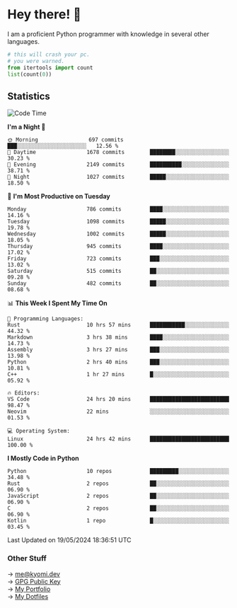 # Hey there! 👋

I am a proficient Python programmer with knowledge in several other languages.

```py
# this will crash your pc.
# you were warned.
from itertools import count
list(count(0))
```

## Statistics
<!--START_SECTION:waka-->
![Code Time](http://img.shields.io/badge/Code%20Time-1%2C096%20hrs%2057%20mins-blue)

**I'm a Night 🦉** 

```text
🌞 Morning                697 commits         ███░░░░░░░░░░░░░░░░░░░░░░   12.56 % 
🌆 Daytime                1678 commits        ████████░░░░░░░░░░░░░░░░░   30.23 % 
🌃 Evening                2149 commits        ██████████░░░░░░░░░░░░░░░   38.71 % 
🌙 Night                  1027 commits        █████░░░░░░░░░░░░░░░░░░░░   18.50 % 
```
📅 **I'm Most Productive on Tuesday** 

```text
Monday                   786 commits         ████░░░░░░░░░░░░░░░░░░░░░   14.16 % 
Tuesday                  1098 commits        █████░░░░░░░░░░░░░░░░░░░░   19.78 % 
Wednesday                1002 commits        █████░░░░░░░░░░░░░░░░░░░░   18.05 % 
Thursday                 945 commits         ████░░░░░░░░░░░░░░░░░░░░░   17.02 % 
Friday                   723 commits         ███░░░░░░░░░░░░░░░░░░░░░░   13.02 % 
Saturday                 515 commits         ██░░░░░░░░░░░░░░░░░░░░░░░   09.28 % 
Sunday                   482 commits         ██░░░░░░░░░░░░░░░░░░░░░░░   08.68 % 
```


📊 **This Week I Spent My Time On** 

```text
💬 Programming Languages: 
Rust                     10 hrs 57 mins      ███████████░░░░░░░░░░░░░░   44.32 % 
Markdown                 3 hrs 38 mins       ████░░░░░░░░░░░░░░░░░░░░░   14.73 % 
Assembly                 3 hrs 27 mins       ███░░░░░░░░░░░░░░░░░░░░░░   13.98 % 
Python                   2 hrs 40 mins       ███░░░░░░░░░░░░░░░░░░░░░░   10.81 % 
C++                      1 hr 27 mins        █░░░░░░░░░░░░░░░░░░░░░░░░   05.92 % 

🔥 Editors: 
VS Code                  24 hrs 20 mins      █████████████████████████   98.47 % 
Neovim                   22 mins             ░░░░░░░░░░░░░░░░░░░░░░░░░   01.53 % 

💻 Operating System: 
Linux                    24 hrs 42 mins      █████████████████████████   100.00 % 
```

**I Mostly Code in Python** 

```text
Python                   10 repos            █████████░░░░░░░░░░░░░░░░   34.48 % 
Rust                     2 repos             ██░░░░░░░░░░░░░░░░░░░░░░░   06.90 % 
JavaScript               2 repos             ██░░░░░░░░░░░░░░░░░░░░░░░   06.90 % 
C                        2 repos             ██░░░░░░░░░░░░░░░░░░░░░░░   06.90 % 
Kotlin                   1 repo              █░░░░░░░░░░░░░░░░░░░░░░░░   03.45 % 
```




 Last Updated on 19/05/2024 18:36:51 UTC
<!--END_SECTION:waka-->

### Other Stuff

→ [me@kyomi.dev](mailto:me@kyomi.dev)\
→ [GPG Public Key](https://github.com/bitterteriyaki.gpg)\
→ [My Portfolio](https://kyomi.dev)\
→ [My Dotfiles](https://github.com/bitterteriyaki/dotfiles)
